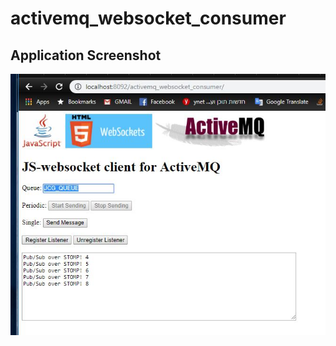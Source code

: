 # activemq_websocket_consumer

## Application Screenshot

![screenshot](/src/main/webapp/images/app-screenshot.JPG)
